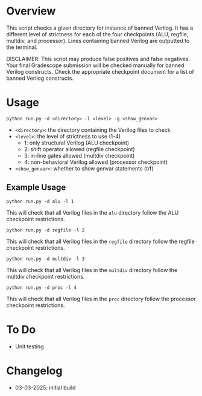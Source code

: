 # Overview
This script checks a given directory for instance of banned Verilog. It has a different level of strictness for each of the four checkpoints (ALU, regfile, multdiv, and processor). Lines containing banned Verilog are outputted to the terminal.

DISCLAIMER: This script may produce false positives and false negatives. Your final Gradescope submission will be checked manually for banned Verilog constructs. Check the appropriate checkpoint document for a list of banned Verilog constructs.

# Usage
```
python run.py -d <directory> -l <level> -g <show_genvar>
```

* `<directory>`: the directory containing the Verilog files to check
* `<level>`: the level of strictness to use (1-4)
    - 1: only structural Verilog (ALU checkpoint)
    - 2: shift operator allowed (regfile checkpoint)
    - 3: in-line gates allowed (multdiv checkpoint)
    - 4: non-behavioral Verilog allowed (processor checkpoint)
* `<show_genvar>`: whether to show genvar statements (t/f)

## Example Usage
```
python run.py -d alu -l 1
```
This will check that all Verilog files in the `alu` directory follow the ALU checkpoint restrictions.
```
python run.py -d regfile -l 2
```
This will check that all Verilog files in the `regfile` directory follow the regfile checkpoint restrictions.

```
python run.py -d multdiv -l 3
```
This will check that all Verilog files in the `multdiv` directory follow the multdiv checkpoint restrictions.

```
python run.py -d proc -l 4
```
This will check that all Verilog files in the `proc` directory follow the processor checkpoint restrictions.

# To Do
* Unit testing

# Changelog
* 03-03-2025: initial build 